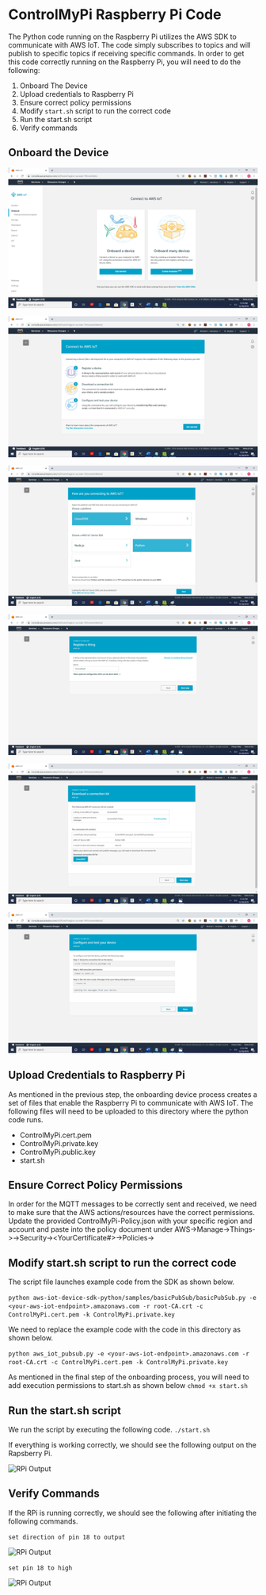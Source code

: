 # ControlMyPi Raspberry Pi Code
The Python code running on the Raspberry Pi utilizes the AWS SDK to communicate with AWS IoT. The code simply subscribes to topics and will publish to specific topics if receiving specific commands. In order to get this code correctly running on the Raspberry Pi, you will need to do the following:
1. Onboard The Device
2. Upload credentials to Raspberry Pi
3. Ensure correct policy permissions
4. Modify ```start.sh``` script to run the correct code
5. Run the start.sh script
6. Verify commands

## Onboard the Device
![Onboarding 1](/images/aws-iot-onboard-device-1.png)

![Onboarding 2](/images/aws-iot-onboard-device-2.png)

![Onboarding 3](/images/aws-iot-onboard-device-3.png)

![Onboarding 4](/images/aws-iot-onboard-device-4.png)

![Onboarding 5](/images/aws-iot-onboard-device-5.png)

![Onboarding 6](/images/aws-iot-onboard-device-6.png)

## Upload Credentials to Raspberry Pi
As mentioned in the previous step, the onboarding device process creates a set of files that enable the Raspberry Pi to communicate with AWS IoT. The following files will need to be uploaded to this directory where the python code runs.
- ControlMyPi.cert.pem
- ControlMyPi.private.key
- ControlMyPi.public.key
- start.sh

## Ensure Correct Policy Permissions
In order for the MQTT messages to be correctly sent and received, we need to make sure that the AWS actions/resources have the correct permissions. Update the provided ControlMyPi-Policy.json with your specific region and account and paste into the policy document under AWS->Manage->Things-><YourThingName>->Security-><YourCertificate#>->Policies-><YourPolicyName>

## Modify start.sh script to run the correct code
The script file launches example code from the SDK as shown below.

```python aws-iot-device-sdk-python/samples/basicPubSub/basicPubSub.py -e <your-aws-iot-endpoint>.amazonaws.com -r root-CA.crt -c ControlMyPi.cert.pem -k ControlMyPi.private.key```

We need to replace the example code with the code in this directory as shown below.

```python aws_iot_pubsub.py -e <your-aws-iot-endpoint>.amazonaws.com -r root-CA.crt -c ControlMyPi.cert.pem -k ControlMyPi.private.key```

As mentioned in the final step of the onboarding process, you will need to add execution permissions to start.sh as shown below
```chmod +x start.sh```

## Run the start.sh script
We run the script by executing the following code.
```./start.sh```

If everything is working correctly, we should see the following output on the Rapsberry Pi.

![RPi Output](/images/rpi-code-startup.png)

## Verify Commands
If the RPi is running correctly, we should see the following after initiating the following commands.

```set direction of pin 18 to output```

![RPi Output](/images/rpi-code-set-direction.png)

```set pin 18 to high```

![RPi Output](/images/rpi-code-set-level.png)
